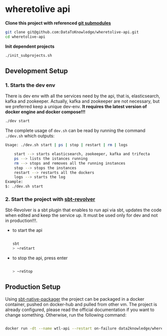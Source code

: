 # wheretolive api

**Clone this project with referenced [git submodules](https://git-scm.com/book/en/v2/Git-Tools-Submodules)**

```bash
git clone git@github.com:DataToKnowledge/wheretolive-api.git
cd wheretolive-api
```

**Init dependent projects**

```bash
./init_subprojects.sh
```

## Development Setup

### 1. Starts the dev env
There is dev env with all the services need by the api, that is, elasticsearch, kafka and zookeeper. Actually,
kafka and zookeeper are not necessary, but we preferred keep a unique dev-env. **It requires the latest version of
docker engine and docker compose!!!**

```bash
./dev start
```

The complete usage of `dev.sh` can be read by running the command `./dev.sh` which outputs:

```bash
Usage: ./dev.sh start | ps | stop | restart | rm | logs

    start --> starts elasticsearch, zookeeper, kafka and trifecta
    ps --> lists the istances running
    rm --> stops and removes all the running instances
    stop --> stops the instances
    restart --> restarts all the dockers
    logs --> starts the log
Example:
$: ./dev.sh start

```

### 2. Start the project with [sbt-revolver](https://github.com/spray/sbt-revolver)

Sbt-Revolver is a sbt plugin that enables to run api via sbt, updates the code when edited and keep the service up.
It must be used only for dev and not in production!!!.

- to start the api
    ```bash

    sbt
    > ~reStart
    ```
- to stop the api, press enter
    ```bash

    > ~reStop
    ```

## Production Setup

Using [sbt-native-packager](https://github.com/sbt/sbt-native-packager) the project can be packaged in a docker container, pushed on docker-hub and pulled from other vm.
The project is already configured, please read the official documentation if you want to change something.
Otherwise, run the following command:

```bash

docker run -dt --name wtl-api --restart on-failure data2knowledge/wheretolive-api:0.5.3 

```